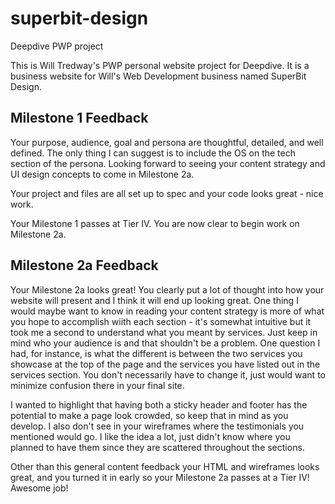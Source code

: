 # superbit-design
Deepdive PWP project

This is Will Tredway's PWP personal website project for Deepdive. It is a business website for Will's Web Development business named SuperBit Design.

## Milestone 1 Feedback

Your purpose, audience, goal and persona are thoughtful, detailed, and well defined. The only thing I can suggest is to include the OS on the tech section of the persona. Looking forward to seeing your content strategy and UI design concepts to come in Milestone 2a.

Your project and files are all set up to spec and your code looks great - nice work.

Your Milestone 1 passes at Tier IV. You are now clear to begin work on Milestone 2a.

## Milestone 2a Feedback
Your Milestone 2a looks great! You clearly put a lot of thought into how your website will present and I think it will end up looking great. One thing I would maybe want to know in reading your content strategy is more of what you hope to accomplish wiith each section - it's somewhat intuitive but it took me a second to understand what you meant by services. Just keep in mind who your audience is and that shouldn't be a problem. One question I had, for instance, is what the different is between the two services you showcase at the top of the page and the services you have listed out in the services section. You don't necessarily have to change it, just would want to minimize confusion there in your final site.

I wanted to highlight that having both a sticky header and footer has the potential to make a page look crowded, so keep that in mind as you develop. I also don't see in your wireframes where the testimonials you mentioned would go. I like the idea a lot, just didn't know where you planned to have them since they are scattered throughout the sections. 

Other than this general content feedback your HTML and wireframes looks great, and you turned it in early so your Milestone 2a passes at a Tier IV! Awesome job!
